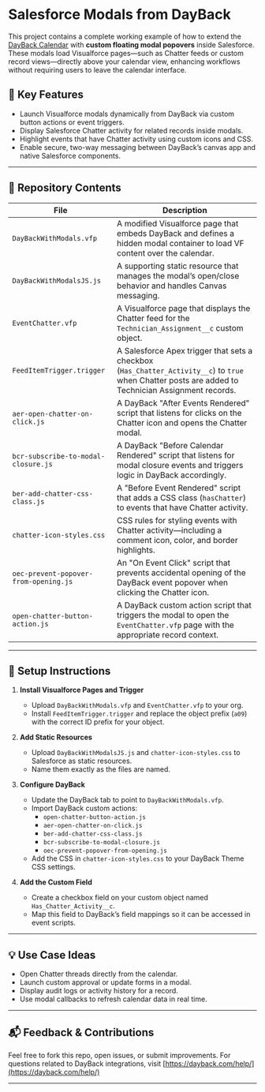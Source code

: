 # Salesforce Modals from DayBack

This project contains a complete working example of how to extend the [DayBack Calendar](https://dayback.com) with **custom floating modal popovers** inside Salesforce. These modals load Visualforce pages—such as Chatter feeds or custom record views—directly above your calendar view, enhancing workflows without requiring users to leave the calendar interface.

## 🧩 Key Features

- Launch Visualforce modals dynamically from DayBack via custom button actions or event triggers.
- Display Salesforce Chatter activity for related records inside modals.
- Highlight events that have Chatter activity using custom icons and CSS.
- Enable secure, two-way messaging between DayBack’s canvas app and native Salesforce components.

---

## 📁 Repository Contents

| File | Description |
|------|-------------|
| `DayBackWithModals.vfp` | A modified Visualforce page that embeds DayBack and defines a hidden modal container to load VF content over the calendar. |
| `DayBackWithModalsJS.js` | A supporting static resource that manages the modal’s open/close behavior and handles Canvas messaging. |
| `EventChatter.vfp` | A Visualforce page that displays the Chatter feed for the `Technician_Assignment__c` custom object. |
| `FeedItemTrigger.trigger` | A Salesforce Apex trigger that sets a checkbox (`Has_Chatter_Activity__c`) to `true` when Chatter posts are added to Technician Assignment records. |
| `aer-open-chatter-on-click.js` | A DayBack "After Events Rendered" script that listens for clicks on the Chatter icon and opens the Chatter modal. |
| `bcr-subscribe-to-modal-closure.js` | A DayBack "Before Calendar Rendered" script that listens for modal closure events and triggers logic in DayBack accordingly. |
| `ber-add-chatter-css-class.js` | A "Before Event Rendered" script that adds a CSS class (`hasChatter`) to events that have Chatter activity. |
| `chatter-icon-styles.css` | CSS rules for styling events with Chatter activity—including a comment icon, color, and border highlights. |
| `oec-prevent-popover-from-opening.js` | An "On Event Click" script that prevents accidental opening of the DayBack event popover when clicking the Chatter icon. |
| `open-chatter-button-action.js` | A DayBack custom action script that triggers the modal to open the `EventChatter.vfp` page with the appropriate record context. |

---

## 🔧 Setup Instructions

1. **Install Visualforce Pages and Trigger**
   - Upload `DayBackWithModals.vfp` and `EventChatter.vfp` to your org.
   - Install `FeedItemTrigger.trigger` and replace the object prefix (`a09`) with the correct ID prefix for your object.

2. **Add Static Resources**
   - Upload `DayBackWithModalsJS.js` and `chatter-icon-styles.css` to Salesforce as static resources.
   - Name them exactly as the files are named.

3. **Configure DayBack**
   - Update the DayBack tab to point to `DayBackWithModals.vfp`.
   - Import DayBack custom actions:
     - `open-chatter-button-action.js`
     - `aer-open-chatter-on-click.js`
     - `ber-add-chatter-css-class.js`
     - `bcr-subscribe-to-modal-closure.js`
     - `oec-prevent-popover-from-opening.js`
   - Add the CSS in `chatter-icon-styles.css` to your DayBack Theme CSS settings.

4. **Add the Custom Field**
   - Create a checkbox field on your custom object named `Has_Chatter_Activity__c`.
   - Map this field to DayBack’s field mappings so it can be accessed in event scripts.

---

## 💡 Use Case Ideas

- Open Chatter threads directly from the calendar.
- Launch custom approval or update forms in a modal.
- Display audit logs or activity history for a record.
- Use modal callbacks to refresh calendar data in real time.

---

## 📬 Feedback & Contributions

Feel free to fork this repo, open issues, or submit improvements. For questions related to DayBack integrations, visit [https://dayback.com/help/](https://dayback.com/help/)

---
